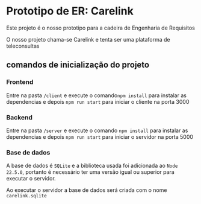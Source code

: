 # Prototipo de ER: Carelink
 Este projeto é o nosso prototipo para a cadeira de Engenharia de Requisitos

 O nosso projeto chama-se Carelink e tenta ser uma plataforma de teleconsultas

## comandos de inicialização do projeto
### Frontend
Entre na pasta `/client` e execute o comando`npm install` para instalar as dependencias e depois `npm run start` para iniciar o cliente na porta 3000

### Backend
Entre na pasta `/server` e execute o comando `npm install` para instalar as dependencias e depois `npm run start` para iniciar o servidor na porta 5000

### Base de dados
A base de dados é `SQLite` e a biblioteca usada foi adicionada ao `Node 22.5.0`, portanto é necessário ter uma versão igual ou superior para executar o servidor.

Ao executar o servidor a base de dados será criada com o nome `carelink.sqlite`